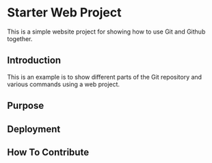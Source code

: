 # Starter Web Project

This is a simple website project for showing how to use Git and Github together.

## Introduction

This is an example is to show different parts of the Git repository and various commands using a web project.

## Purpose

## Deployment

## How To Contribute